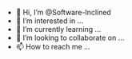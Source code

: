 - 👋 Hi, I’m @Software-Inclined
- 👀 I’m interested in ...
- 🌱 I’m currently learning ...
- 💞️ I’m looking to collaborate on ...
- 📫 How to reach me ...

<!---
Software-Inclined/Software-Inclined is a ✨ special ✨ repository because its `README.md` (this file) appears on your GitHub profile.
You can click the Preview link to take a look at your changes.
--->
